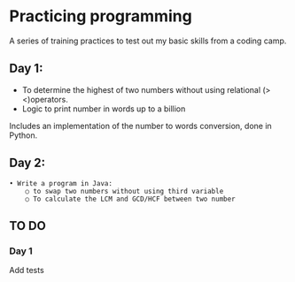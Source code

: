 # Practicing programming
A series of training practices to test out my basic skills from a coding camp.

## Day 1:
* To determine the highest of two numbers without using relational (><)operators.
* Logic to print number in words up to a billion

Includes an implementation of the number to words conversion, done in Python.

## Day 2:
	• Write a program in Java:
		○ to swap two numbers without using third variable
        ○ To calculate the LCM and GCD/HCF between two number


## TO DO
### Day 1
Add tests
